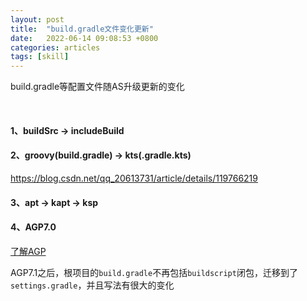 ```yaml
---
layout: post
title:  "build.gradle文件变化更新"
date:   2022-06-14 09:08:53 +0800
categories: articles
tags: [skill]
---
```

build.gradle等配置文件随AS升级更新的变化

<br>

#### 1、buildSrc -> includeBuild


#### 2、groovy(build.gradle) -> kts(.gradle.kts)
<https://blog.csdn.net/qq_20613731/article/details/119766219>


#### 3、apt -> kapt -> ksp


#### 4、AGP7.0
[了解AGP](https://juejin.cn/post/7067779507838517278)

AGP7.1之后，根项目的`build.gradle`不再包括`buildscript`闭包，迁移到了`settings.gradle`，并且写法有很大的变化